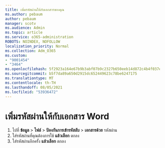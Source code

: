 ```yaml
---
title: เพิ่มรหัสผ่านให้กับเอกสารของคุณ
ms.author: pebaum
author: pebaum
manager: scotv
ms.audience: Admin
ms.topic: article
ms.service: o365-administration
ROBOTS: NOINDEX, NOFOLLOW
localization_priority: Normal
ms.collection: Adm_O365
ms.custom:
- "9001454"
- "3464"
ms.openlocfilehash: 5f2923a164e67b9b3abf07b9c2327b650eeb14d872c4b4f037e0c82a209c5728
ms.sourcegitcommit: b5f7da89a650d2915dc652449623c78be6247175
ms.translationtype: MT
ms.contentlocale: th-TH
ms.lasthandoff: 08/05/2021
ms.locfileid: "53936472"
---
```

# <a name="add-a-password-to-a-word-document"></a>เพิ่มรหัสผ่านให้กับเอกสาร Word

1. ไปที่ **ข้อมูล**  >  **ไฟล์**  >  **ป้องกันการเข้ารหัสลับ**  >  **เอกสารด้วย** รหัสผ่าน
2. ใส่รหัสผ่านที่คุณต้องการใช้ **แล้วเลือก** ตกลง
3. ใส่รหัสผ่านอีกครั้ง **แล้วเลือก** ตกลง